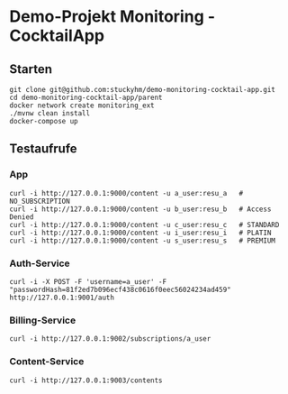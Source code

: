 
# Demo-Projekt Monitoring - CocktailApp

## Starten
```
git clone git@github.com:stuckyhm/demo-monitoring-cocktail-app.git
cd demo-monitoring-cocktail-app/parent
docker network create monitoring_ext
./mvnw clean install
docker-compose up
```

## Testaufrufe

### App
```
curl -i http://127.0.0.1:9000/content -u a_user:resu_a   # NO_SUBSCRIPTION
curl -i http://127.0.0.1:9000/content -u b_user:resu_b   # Access Denied
curl -i http://127.0.0.1:9000/content -u c_user:resu_c   # STANDARD
curl -i http://127.0.0.1:9000/content -u i_user:resu_i   # PLATIN
curl -i http://127.0.0.1:9000/content -u s_user:resu_s   # PREMIUM
```

### Auth-Service
```
curl -i -X POST -F 'username=a_user' -F "passwordHash=81f2ed7b096ecf438c0616f0eec56024234ad459" http://127.0.0.1:9001/auth 
```

### Billing-Service
```
curl -i http://127.0.0.1:9002/subscriptions/a_user
```

### Content-Service
```
curl -i http://127.0.0.1:9003/contents
```
